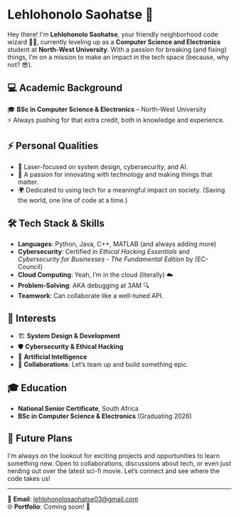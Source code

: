 # Lehlohonolo Saohatse 👾

Hey there! I'm **Lehlohonolo Saohatse**, your friendly neighborhood code wizard 🧙‍♂️, currently leveling up as a **Computer Science and Electronics** student at **North-West University**. With a passion for breaking (and fixing) things, I’m on a mission to make an impact in the tech space (because, why not? 😎).

## 💻 Academic Background
🎓 **BSc in Computer Science & Electronics** – North-West University  
⚡ Always pushing for that extra credit, both in knowledge and experience.

## ⚡ Personal Qualities
- 🎯 Laser-focused on system design, cybersecurity, and AI.
- 🤖 A passion for innovating with technology and making things that matter.
- 🌍 Dedicated to using tech for a meaningful impact on society. (Saving the world, one line of code at a time.)

## 🛠️ Tech Stack & Skills
- **Languages**: Python, Java, C++, MATLAB (and always adding more)
- **Cybersecurity**: Certified in *Ethical Hacking Essentials* and *Cybersecurity for Businesses - The Fundamental Edition* by (EC-Council)
- **Cloud Computing**: Yeah, I’m in the cloud (literally) ☁️
- **Problem-Solving**: AKA debugging at 3AM 🔍
- **Teamwork**: Can collaborate like a well-tuned API.

## 🧠 Interests
- 🏗️ **System Design & Development**  
- 🛡️ **Cybersecurity & Ethical Hacking**  
- 🤖 **Artificial Intelligence**  
- 🤝 **Collaborations**: Let’s team up and build something epic.

## 🎓 Education
- **National Senior Certificate**, South Africa  
- **BSc in Computer Science & Electronics** (Graduating 2026)

## 🔮 Future Plans
I'm always on the lookout for exciting projects and opportunities to learn something new. Open to collaborations, discussions about tech, or even just nerding out over the latest sci-fi movie. Let’s connect and see where the code takes us!

---

📧 **Email**: lehlohonolosaohatse03@gmail.com  
🌐 **Portfolio**: Coming soon! 🚀
